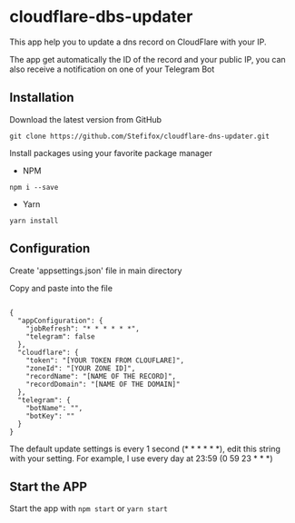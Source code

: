 # cloudflare-dbs-updater

This app help you to update a dns record on CloudFlare with your IP.

The app get automatically the ID of the record and your public IP, you can also receive a notification on one of your Telegram Bot

## Installation

Download the latest version from GitHub

``` git clone https://github.com/Stefifox/cloudflare-dns-updater.git ```

Install packages using your favorite package manager

- NPM

``` npm i --save ```

- Yarn

``` yarn install ```

## Configuration

Create 'appsettings.json' file in main directory

Copy and paste into the file

```

{
  "appConfiguration": {
    "jobRefresh": "* * * * * *",
    "telegram": false
  },
  "cloudflare": {
    "token": "[YOUR TOKEN FROM CLOUFLARE]",
    "zoneId": "[YOUR ZONE ID]",
    "recordName": "[NAME OF THE RECORD]",
    "recordDomain": "[NAME OF THE DOMAIN]"
  },
  "telegram": {
    "botName": "",
    "botKey": ""
  }
}

```

The default update settings is every 1 second (* * * * * *), edit this string with your setting. 
For example, I use every day at 23:59 (0 59 23 * * *)

## Start the APP

Start the app with ``` npm start ``` or ``` yarn start ```
